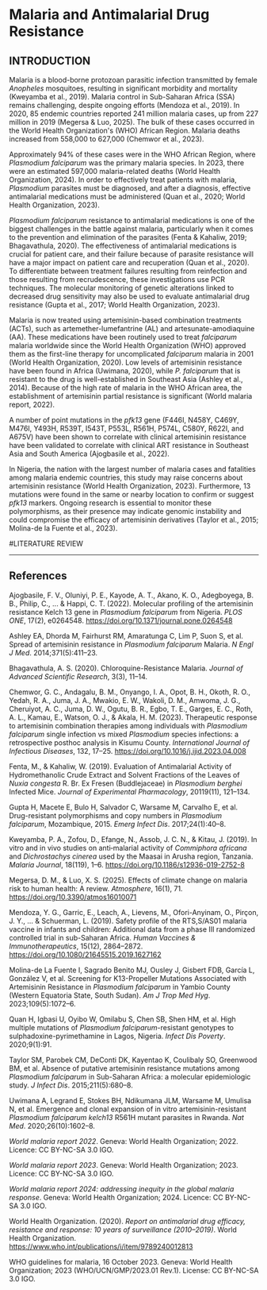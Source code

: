 # Malaria and Antimalarial Drug Resistance

## INTRODUCTION

Malaria is a blood-borne protozoan parasitic infection transmitted by female *Anopheles* mosquitoes, resulting in significant morbidity and mortality (Kweyamba et al., 2019). Malaria control in Sub-Saharan Africa (SSA) remains challenging, despite ongoing efforts (Mendoza et al., 2019). In 2020, 85 endemic countries reported 241 million malaria cases, up from 227 million in 2019 (Megersa & Luo, 2025). The bulk of these cases occurred in the World Health Organization's (WHO) African Region. Malaria deaths increased from 558,000 to 627,000 (Chemwor et al., 2023).

Approximately 94% of these cases were in the WHO African Region, where *Plasmodium falciparum* was the primary malaria species. In 2023, there were an estimated 597,000 malaria-related deaths (World Health Organization, 2024). In order to effectively treat patients with malaria, *Plasmodium* parasites must be diagnosed, and after a diagnosis, effective antimalarial medications must be administered (Quan et al., 2020; World Health Organization, 2023).

*Plasmodium falciparum* resistance to antimalarial medications is one of the biggest challenges in the battle against malaria, particularly when it comes to the prevention and elimination of the parasites (Fenta & Kahaliw, 2019; Bhagavathula, 2020). The effectiveness of antimalarial medications is crucial for patient care, and their failure because of parasite resistance will have a major impact on patient care and recuperation (Quan et al., 2020). To differentiate between treatment failures resulting from reinfection and those resulting from recrudescence, these investigations use PCR techniques. The molecular monitoring of genetic alterations linked to decreased drug sensitivity may also be used to evaluate antimalarial drug resistance (Gupta et al., 2017; World Health Organization, 2023).

Malaria is now treated using artemisinin-based combination treatments (ACTs), such as artemether-lumefantrine (AL) and artesunate-amodiaquine (AA). These medications have been routinely used to treat *falciparum* malaria worldwide since the World Health Organization (WHO) approved them as the first-line therapy for uncomplicated *falciparum* malaria in 2001 (World Health Organization, 2020). Low levels of artemisinin resistance have been found in Africa (Uwimana, 2020), while *P. falciparum* that is resistant to the drug is well-established in Southeast Asia (Ashley et al., 2014). Because of the high rate of malaria in the WHO African area, the establishment of artemisinin partial resistance is significant (World malaria report, 2022).

A number of point mutations in the *pfk13* gene (F446I, N458Y, C469Y, M476I, Y493H, R539T, I543T, P553L, R561H, P574L, C580Y, R622I, and A675V) have been shown to correlate with clinical artemisinin resistance have been validated to correlate with clinical ART resistance in Southeast Asia and South America (Ajogbasile et al., 2022).

In Nigeria, the nation with the largest number of malaria cases and fatalities among malaria endemic countries, this study may raise concerns about artemisinin resistance (World Health Organization, 2023). Furthermore, 13 mutations were found in the same or nearby location to confirm or suggest *pfk13* markers. Ongoing research is essential to monitor these polymorphisms, as their presence may indicate genomic instability and could compromise the efficacy of artemisinin derivatives (Taylor et al., 2015; Molina-de la Fuente et al., 2023).


#LITERATURE REVIEW

---

## References

Ajogbasile, F. V., Oluniyi, P. E., Kayode, A. T., Akano, K. O., Adegboyega, B. B., Philip, C., ... & Happi, C. T. (2022). Molecular profiling of the artemisinin resistance Kelch 13 gene in *Plasmodium falciparum* from Nigeria. *PLOS ONE*, 17(2), e0264548. https://doi.org/10.1371/journal.pone.0264548  

Ashley EA, Dhorda M, Fairhurst RM, Amaratunga C, Lim P, Suon S, et al. Spread of artemisinin resistance in *Plasmodium falciparum* Malaria. *N Engl J Med*. 2014;371(5):411–23.  

Bhagavathula, A. S. (2020). Chloroquine-Resistance Malaria. *Journal of Advanced Scientific Research*, 3(3), 11–14.  

Chemwor, G. C., Andagalu, B. M., Onyango, I. A., Opot, B. H., Okoth, R. O., Yedah, R. A., Juma, J. A., Mwakio, E. W., Wakoli, D. M., Amwoma, J. G., Cheruiyot, A. C., Juma, D. W., Ogutu, B. R., Egbo, T. E., Garges, E. C., Roth, A. L., Kamau, E., Watson, O. J., & Akala, H. M. (2023). Therapeutic response to artemisinin combination therapies among individuals with *Plasmodium falciparum* single infection vs mixed *Plasmodium* species infections: a retrospective posthoc analysis in Kisumu County. *International Journal of Infectious Diseases*, 132, 17–25. https://doi.org/10.1016/j.ijid.2023.04.008  

Fenta, M., & Kahaliw, W. (2019). Evaluation of Antimalarial Activity of Hydromethanolic Crude Extract and Solvent Fractions of the Leaves of *Nuxia congesta* R. Br. Ex Fresen (Buddlejaceae) in *Plasmodium berghei* Infected Mice. *Journal of Experimental Pharmacology*, 20119(11), 121–134.  

Gupta H, Macete E, Bulo H, Salvador C, Warsame M, Carvalho E, et al. Drug-resistant polymorphisms and copy numbers in *Plasmodium falciparum*, Mozambique, 2015. *Emerg Infect Dis*. 2017;24(1):40–8.  

Kweyamba, P. A., Zofou, D., Efange, N., Assob, J. C. N., & Kitau, J. (2019). In vitro and in vivo studies on anti‑malarial activity of *Commiphora africana* and *Dichrostachys cinerea* used by the Maasai in Arusha region, Tanzania. *Malaria Journal*, 18(119), 1–6. https://doi.org/10.1186/s12936-019-2752-8  

Megersa, D. M., & Luo, X. S. (2025). Effects of climate change on malaria risk to human health: A review. *Atmosphere*, 16(1), 71. https://doi.org/10.3390/atmos16010071  

Mendoza, Y. G., Garric, E., Leach, A., Lievens, M., Ofori-Anyinam, O., Pirçon, J. Y., ... & Schuerman, L. (2019). Safety profile of the RTS,S/AS01 malaria vaccine in infants and children: Additional data from a phase III randomized controlled trial in sub-Saharan Africa. *Human Vaccines & Immunotherapeutics*, 15(12), 2864–2872. https://doi.org/10.1080/21645515.2019.1627162  

Molina-de La Fuente I, Sagrado Benito MJ, Ousley J, Gisbert FDB, García L, González V, et al. Screening for K13-Propeller Mutations Associated with Artemisinin Resistance in *Plasmodium falciparum* in Yambio County (Western Equatoria State, South Sudan). *Am J Trop Med Hyg*. 2023;109(5):1072–6.  

Quan H, Igbasi U, Oyibo W, Omilabu S, Chen SB, Shen HM, et al. High multiple mutations of *Plasmodium falciparum*-resistant genotypes to sulphadoxine-pyrimethamine in Lagos, Nigeria. *Infect Dis Poverty*. 2020;9(1):91.  

Taylor SM, Parobek CM, DeConti DK, Kayentao K, Coulibaly SO, Greenwood BM, et al. Absence of putative artemisinin resistance mutations among *Plasmodium falciparum* in Sub-Saharan Africa: a molecular epidemiologic study. *J Infect Dis*. 2015;211(5):680–8.  

Uwimana A, Legrand E, Stokes BH, Ndikumana JLM, Warsame M, Umulisa N, et al. Emergence and clonal expansion of in vitro artemisinin-resistant *Plasmodium falciparum kelch13* R561H mutant parasites in Rwanda. *Nat Med*. 2020;26(10):1602–8.  

*World malaria report 2022*. Geneva: World Health Organization; 2022. Licence: CC BY-NC-SA 3.0 IGO.  

*World malaria report 2023*. Geneva: World Health Organization; 2023. Licence: CC BY-NC-SA 3.0 IGO.  

*World malaria report 2024: addressing inequity in the global malaria response*. Geneva: World Health Organization; 2024. Licence: CC BY-NC-SA 3.0 IGO.  

World Health Organization. (2020). *Report on antimalarial drug efficacy, resistance and response: 10 years of surveillance (2010–2019)*. World Health Organization. https://www.who.int/publications/i/item/9789240012813  

WHO guidelines for malaria, 16 October 2023. Geneva: World Health Organization; 2023 (WHO/UCN/GMP/2023.01 Rev.1). License: CC BY-NC-SA 3.0 IGO.  
